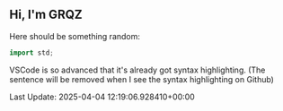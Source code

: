 ## Hi, I'm GRQZ
Here should be something random:  
```cpp
import std;
```


VSCode is so advanced that it's already got syntax highlighting. (The sentence will be removed when I see the syntax highlighting on Github)


Last Update: 2025-04-04 12:19:06.928410+00:00
